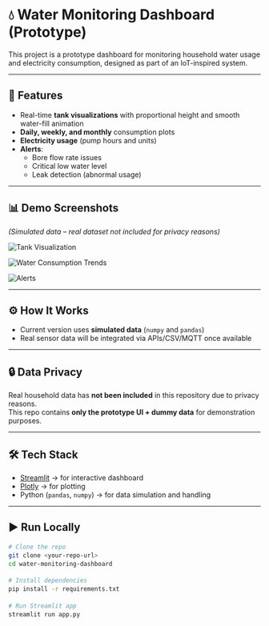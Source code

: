 # 💧 Water Monitoring Dashboard (Prototype)

This project is a prototype dashboard for monitoring household water usage and electricity consumption, designed as part of an IoT-inspired system.

---

## 🚀 Features
- Real-time **tank visualizations** with proportional height and smooth water-fill animation  
- **Daily, weekly, and monthly** consumption plots  
- **Electricity usage** (pump hours and units)  
- **Alerts**:  
  - Bore flow rate issues  
  - Critical low water level  
  - Leak detection (abnormal usage)  

---

## 📊 Demo Screenshots
*(Simulated data – real dataset not included for privacy reasons)*

![Tank Visualization](<img width="1300" height="634" alt="image" src="screenshots/tanks.jpg" />)

![Water Consumption Trends](<img width="1343" height="481" alt="image" src="screenshots/trends.jpg" />)

![Alerts](<img width="1277" height="334" alt="image" src="screenshots/alerts.jpg" />)


---

## ⚙️ How It Works
- Current version uses **simulated data** (`numpy` and `pandas`)  
- Real sensor data will be integrated via APIs/CSV/MQTT once available  

---

## 🔒 Data Privacy
Real household data has **not been included** in this repository due to privacy reasons.  
This repo contains **only the prototype UI + dummy data** for demonstration purposes.  

---

## 🛠️ Tech Stack
- [Streamlit](https://streamlit.io/) → for interactive dashboard  
- [Plotly](https://plotly.com/python/) → for plotting  
- Python (`pandas`, `numpy`) → for data simulation and handling  

---

## ▶️ Run Locally
```bash
# Clone the repo
git clone <your-repo-url>
cd water-monitoring-dashboard

# Install dependencies
pip install -r requirements.txt

# Run Streamlit app
streamlit run app.py
